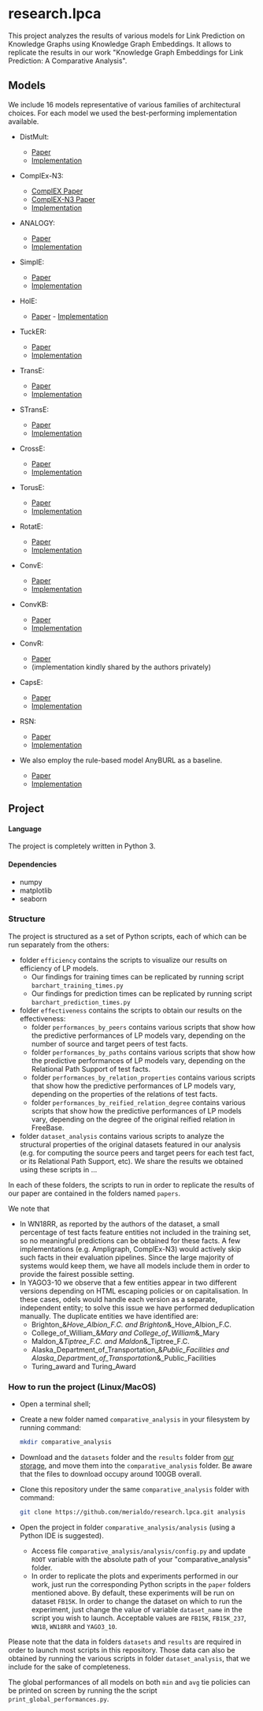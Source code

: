 # research.lpca

This project analyzes the results of various models for Link Prediction on Knowledge Graphs using Knowledge Graph Embeddings.
It allows to replicate the results in our work "Knowledge Graph Embeddings for Link Prediction: A Comparative Analysis".



## Models
We include 16 models representative of various families of architectural choices.
For each model we used the best-performing implementation available.

* DistMult: 
    - [Paper](https://arxiv.org/pdf/1412.6575) 
    - [Implementation](https://github.com/Accenture/AmpliGraph)
* ComplEx-N3: 
    - [ComplEX Paper](http://proceedings.mlr.press/v48/trouillon16.pdf) 
    - [ComplEX-N3 Paper](https://arxiv.org/pdf/1806.07297.pdf)
    - [Implementation](https://github.com/facebookresearch/kbc)
* ANALOGY:
    - [Paper](https://arxiv.org/pdf/1705.02426.pdf)
    - [Implementation](https://github.com/quark0/ANALOGY)
* SimplE:
    - [Paper](https://www.cs.ubc.ca/~poole/papers/Kazemi_Poole_SimplE_NIPS_2018.pdf)
    - [Implementation](https://github.com/baharefatemi/SimplE)
* HolE:
    - [Paper](http://www.aaai.org/ocs/index.php/AAAI/AAAI16/paper/download/12484/11828)       - [Implementation](https://github.com/Accenture/AmpliGraph)
* TuckER:
    - [Paper](https://arxiv.org/pdf/1901.09590.pdf)
    - [Implementation](https://github.com/ibalazevic/TuckER)
* TransE: 
    - [Paper](http://papers.nips.cc/paper/5071-translating-embeddings-for-modeling-multi-relational-data.pdf)
    - [Implementation](https://github.com/Accenture/AmpliGraph)
* STransE:
    - [Paper](https://arxiv.org/pdf/1606.08140)
    - [Implementation](https://github.com/datquocnguyen/STransE)
* CrossE:
    - [Paper](https://arxiv.org/pdf/1903.04750.pdf)
    - [Implementation](https://github.com/wencolani/CrossE)
* TorusE:
    - [Paper](https://aaai.org/ocs/index.php/AAAI/AAAI18/paper/viewPDFInterstitial/16227/15885)
    - [Implementation](https://github.com/TakumaE/TorusE)
* RotatE:
    - [Paper](https://openreview.net/pdf?id=HkgEQnRqYQ)
    - [Implementation](https://github.com/DeepGraphLearning/KnowledgeGraphEmbedding)
* ConvE:
    - [Paper](https://aaai.org/ocs/index.php/AAAI/AAAI18/paper/viewPDFInterstitial/17366/15884)
    - [Implementation](https://github.com/TimDettmers/ConvE)
* ConvKB:
    - [Paper](http://aclweb.org/anthology/N18-2053)
    - [Implementation](https://github.com/daiquocnguyen/ConvKB)
* ConvR: 
    - [Paper](https://www.aclweb.org/anthology/N19-1103.pdf) 
    - (implementation kindly shared by the authors privately)
* CapsE: 
    - [Paper](https://www.aclweb.org/anthology/N19-1226) 
    - [Implementation](https://github.com/daiquocnguyen/CapsE)
* RSN: 
    - [Paper](http://proceedings.mlr.press/v97/guo19c/guo19c.pdf) 
    - [Implementation](https://github.com/nju-websoft/RSN)


* We also employ the rule-based model AnyBURL as a baseline.
    - [Paper](http://web.informatik.uni-mannheim.de/AnyBURL/meilicke19anyburl.pdf)
    - [Implementation](http://web.informatik.uni-mannheim.de/AnyBURL/)



## Project

#### Language
The project is completely written in Python 3.

#### Dependencies
- numpy
- matplotlib
- seaborn

### Structure
The project is structured as a set of Python scripts, each of which can be run separately from the others:
- folder `efficiency` contains the scripts to visualize our results on efficiency of LP models.
  - Our findings for training times can be replicated by running script `barchart_training_times.py`
  - Our findings for prediction times can be replicated by running script `barchart_prediction_times.py` 
- folder `effectiveness` contains the scripts to obtain our results on the effectiveness:
  - folder `performances_by_peers` contains various scripts that show how the predictive performances of LP models vary, depending on the number of source and target peers of test facts.
  - folder `performances_by_paths` contains various scripts that show how the predictive performances of LP models vary, depending on the Relational Path Support of test facts.
  - folder `performances_by_relation_properties` contains various scripts that show how the predictive performances of LP models vary, depending on the properties of the relations of test facts.
  - folder `performances_by_reified_relation_degree` contains various scripts that show how the predictive performances of LP models vary, depending on the degree of the original reified relation in FreeBase.
- folder `dataset_analysis` contains various scripts to analyze the structural properties of the original datasets featured in our analysis (e.g. for computing the source peers and target peers for each test fact, or its Relational Path Support, etc).
We share the results we obtained using these scripts in ...

In each of these folders, the scripts to run in order to replicate the results of our paper are contained in the folders named `papers`.
 


We note that
- In WN18RR, as reported by the authors of the dataset, a small percentage of test facts feature entities not included in the training set, so no meaningful predictions can be obtained for these facts. A few implementations (e.g. Ampligraph, ComplEx-N3) would actively skip such facts in their evaluation pipelines. Since the large majority of systems would keep them, we have all models include them in order to provide the fairest possible setting.
- In YAGO3-10 we observe that a few entities appear in two different versions depending on HTML escaping policies or on capitalisation. In these cases, odels would handle each version as a separate, independent entity; to solve this issue we have performed deduplication manually. The duplicate entities we have identified are:
    - Brighton_&_Hove_Albion_F.C. and Brighton_&amp;_Hove_Albion_F.C.
    - College_of_William_&_Mary and College_of_William_&amp;_Mary
    - Maldon_&_Tiptree_F.C. and Maldon_&amp;_Tiptree_F.C. 
    - Alaska_Department_of_Transportation_&_Public_Facilities and Alaska_Department_of_Transportation_&amp;_Public_Facilities
    - Turing_award and Turing_Award
     




### How to run the project (Linux/MacOS)
- Open a terminal shell;
- Create a new folder named `comparative_analysis` in your filesystem by running command: 
  ```bash
  mkdir comparative_analysis
  ```
- Download and the `datasets` folder and the `results` folder from [our storage](https://uniroma3-my.sharepoint.com/:f:/g/personal/pmerialdo_os_uniroma3_it/Ehhvyg1JQ7NDvhqCWVUWQT0Bj9N12I7C6-C3WwcaBHIw6g?e=hoRcS4), and move them into the `comparative_analysis` folder. Be aware that the files to download occupy around 100GB overall.


- Clone this repository under the same `comparative_analysis` folder with command:
  ```bash
  git clone https://github.com/merialdo/research.lpca.git analysis
  ```
  
- Open the project in folder `comparative_analysis/analysis` (using a Python IDE is suggested). 
  - Access file ```comparative_analysis/analysis/config.py``` and update ```ROOT``` variable with the absolute path of your "comparative_analysis" folder.
  - In order to replicate the plots and experiments performed in our work, just run the corresponding Python scripts in the `paper` folders mentioned above.
    By default, these experiments will be run on dataset `FB15K`.
    In order to change the dataset on which to run the experiment, just change the value of variable `dataset_name` in the script you wish to launch.
    Acceptable values are `FB15K`, `FB15K_237`, `WN18`, `WN18RR` and `YAGO3_10`.

Please note that the data in folders `datasets` and `results` are required in order to launch most scripts in this repository.
Those data can also be obtained by running the various scripts in folder `dataset_analysis`, that we include for the sake of completeness.

The global performances of all models on both `min` and `avg` tie policies can be printed on screen by running the the script `print_global_performances.py`.
